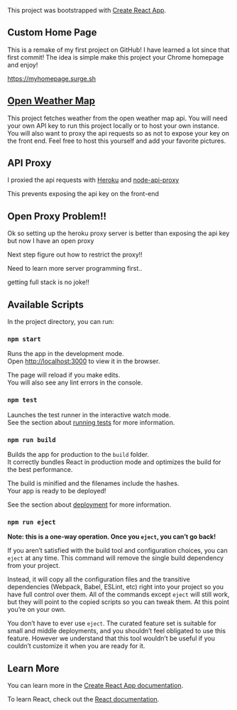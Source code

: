 This project was bootstrapped with [Create React App](https://github.com/facebook/create-react-app).

## Custom Home Page
This is a remake of my first project on GitHub! I have learned a lot since that first commit! The idea is simple make this project your Chrome homepage and enjoy!

https://myhomepage.surge.sh

## [Open Weather Map](https://openweathermap.org/) 
This project fetches weather from the open weather map api. You will need your own
API key to run this project locally or to host your own instance. You will also want 
to proxy the api requests so as not to expose your key on the front end.
Feel free to host this yourself and add your favorite pictures. 

## API Proxy

I proxied the api requests with [Heroku](https://www.heroku.com/) and [node-api-proxy](https://github.com/jesperorb/node-api-proxy)

This prevents exposing the api key on the front-end 

## Open Proxy Problem!!
Ok so setting up the heroku proxy server is better than exposing the api key but now
I have an open proxy

Next step figure out how to restrict the proxy!!

Need to learn more server programming first..

getting full stack is no joke!!

## Available Scripts

In the project directory, you can run:

### `npm start`

Runs the app in the development mode.<br>
Open [http://localhost:3000](http://localhost:3000) to view it in the browser.

The page will reload if you make edits.<br>
You will also see any lint errors in the console.

### `npm test`

Launches the test runner in the interactive watch mode.<br>
See the section about [running tests](https://facebook.github.io/create-react-app/docs/running-tests) for more information.

### `npm run build`

Builds the app for production to the `build` folder.<br>
It correctly bundles React in production mode and optimizes the build for the best performance.

The build is minified and the filenames include the hashes.<br>
Your app is ready to be deployed!

See the section about [deployment](https://facebook.github.io/create-react-app/docs/deployment) for more information.

### `npm run eject`

**Note: this is a one-way operation. Once you `eject`, you can’t go back!**

If you aren’t satisfied with the build tool and configuration choices, you can `eject` at any time. This command will remove the single build dependency from your project.

Instead, it will copy all the configuration files and the transitive dependencies (Webpack, Babel, ESLint, etc) right into your project so you have full control over them. All of the commands except `eject` will still work, but they will point to the copied scripts so you can tweak them. At this point you’re on your own.

You don’t have to ever use `eject`. The curated feature set is suitable for small and middle deployments, and you shouldn’t feel obligated to use this feature. However we understand that this tool wouldn’t be useful if you couldn’t customize it when you are ready for it.

## Learn More

You can learn more in the [Create React App documentation](https://facebook.github.io/create-react-app/docs/getting-started).

To learn React, check out the [React documentation](https://reactjs.org/).
